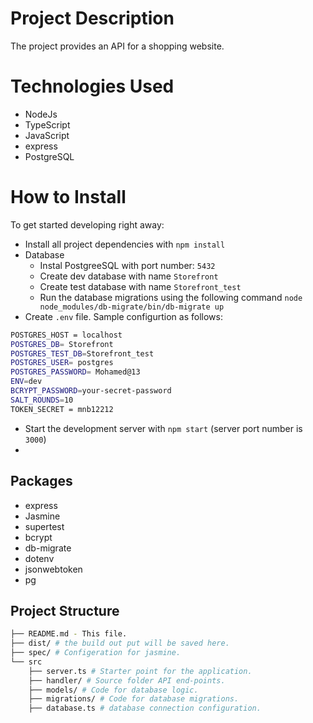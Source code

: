 # Project Description
The project provides an API for a shopping website.

# Technologies Used

- NodeJs
- TypeScript
- JavaScript
- express
- PostgreSQL

# How to Install

To get started developing right away:

* Install all project dependencies with `npm install`
* Database
  * Instal PostgreeSQL with port number: `5432`
  * Create dev database with name `Storefront`
  * Create test database with name `Storefront_test`
  * Run the database migrations using the following command `node node_modules/db-migrate/bin/db-migrate up`
* Create `.env` file. Sample configurtion as follows:
  
```bash
POSTGRES_HOST = localhost
POSTGRES_DB= Storefront
POSTGRES_TEST_DB=Storefront_test
POSTGRES_USER= postgres
POSTGRES_PASSWORD= Mohamed@13
ENV=dev
BCRYPT_PASSWORD=your-secret-password
SALT_ROUNDS=10
TOKEN_SECRET = mnb12212
```
* Start the development server with `npm start` (server port number is `3000`)
* 
## Packages

* express 
* Jasmine
* supertest
* bcrypt
* db-migrate
* dotenv
* jsonwebtoken
* pg

## Project Structure

```bash
├── README.md - This file.
├── dist/ # the build out put will be saved here.
├── spec/ # Configeration for jasmine.
└── src
    ├── server.ts # Starter point for the application.
    ├── handler/ # Source folder API end-points. 
    ├── models/ # Code for database logic.
    ├── migrations/ # Code for database migrations.
    ├── database.ts # database connection configuration.
```